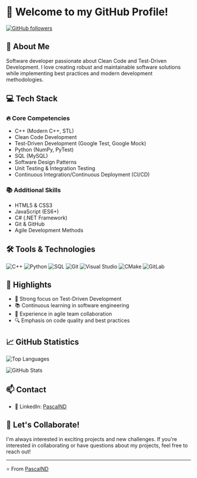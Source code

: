 # 👋 Welcome to my GitHub Profile!

[![GitHub followers](https://img.shields.io/github/followers/PascalND?label=Follow&style=social)](https://github.com/PascalND)

## 🚀 About Me

Software developer passionate about Clean Code and Test-Driven Development. I love creating robust and maintainable software solutions while implementing best practices and modern development methodologies.

## 💻 Tech Stack

### 🔥 Core Competencies
- C++ (Modern C++, STL)
- Clean Code Development
- Test-Driven Development (Google Test, Google Mock)
- Python (NumPy, PyTest)
- SQL (MySQL)
- Software Design Patterns
- Unit Testing & Integration Testing
- Continuous Integration/Continuous Deployment (CI/CD)

### 📚 Additional Skills
- HTML5 & CSS3
- JavaScript (ES6+)
- C# (.NET Framework)
- Git & GitHub
- Agile Development Methods

## 🛠️ Tools & Technologies

![C++](https://img.shields.io/badge/-C++-00599C?style=flat-square&logo=c%2B%2B)
![Python](https://img.shields.io/badge/-Python-3776AB?style=flat-square&logo=python&logoColor=white)
![SQL](https://img.shields.io/badge/-SQL-4479A1?style=flat-square&logo=mysql&logoColor=white)
![Git](https://img.shields.io/badge/-Git-F05032?style=flat-square&logo=git&logoColor=white)
![Visual Studio](https://img.shields.io/badge/-Visual%20Studio-5C2D91?style=flat-square&logo=visual-studio)
![CMake](https://img.shields.io/badge/-CMake-064F8C?style=flat-square&logo=cmake)
![GitLab](https://img.shields.io/badge/-GitLab-FCA121?style=flat-square&logo=gitlab)

## 🌟 Highlights

- 🧪 Strong focus on Test-Driven Development
- 📚 Continuous learning in software engineering
- 🤝 Experience in agile team collaboration
- 🔍 Emphasis on code quality and best practices

## 📈 GitHub Statistics

![Top Languages](https://github-readme-stats-git-masterrstaa-rickstaa.vercel.app/api/top-langs/?username=PascalND&layout=compact&theme=radical&hide_border=true&langs_count=8)

![GitHub Stats](https://github-readme-stats-git-masterrstaa-rickstaa.vercel.app/api?username=PascalND&show_icons=true&theme=radical&count_private=true&include_all_commits=true&hide_border=true)

## 📫 Contact

- 💼 LinkedIn: [PascalND](https://www.linkedin.com/in/pascalnd/)

## 🤝 Let's Collaborate!

I'm always interested in exciting projects and new challenges. If you're interested in collaborating or have questions about my projects, feel free to reach out!

---
⭐️ From [PascalND](https://github.com/PascalND)
